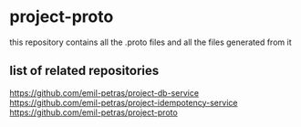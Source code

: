 # project-proto

this repository contains all the .proto files and all the files generated from it

## list of related repositories
https://github.com/emil-petras/project-db-service  
https://github.com/emil-petras/project-idempotency-service  
https://github.com/emil-petras/project-proto  